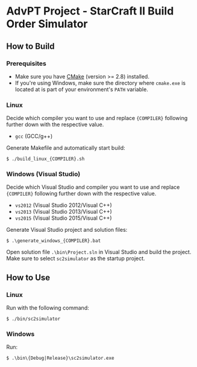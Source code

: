 # AdvPT Project - StarCraft II Build Order Simulator

## How to Build

### Prerequisites

* Make sure you have [CMake](https://cmake.org/) (version >= 2.8) installed.
* If you're using Windows, make sure the directory where `cmake.exe` is located at is part of your environment's `PATH` variable.

### Linux

Decide which compiler you want to use and replace  `{COMPILER}` following further down with the respective value.

* `gcc` (GCC/g++)

Generate Makefile and automatically start build:

```text
$ ./build_linux_{COMPILER}.sh
```

### Windows (Visual Studio)

Decide which Visual Studio and compiler you want to use and replace  `{COMPILER}` following further down with the respective value.

* `vs2012` (Visual Studio 2012/Visual C++)
* `vs2013` (Visual Studio 2013/Visual C++)
* `vs2015` (Visual Studio 2015/Visual C++)

Generate Visual Studio project and solution files:

```text
$ .\generate_windows_{COMPILER}.bat
```

Open solution file `.\bin\Project.sln` in Visual Studio and build the project. Make sure to select `sc2simulator` as the startup project.

## How to Use

### Linux

Run with the following command:

```text
$ ./bin/sc2simulator
```

### Windows

Run:

```text
$ .\bin\{Debug|Release}\sc2simulator.exe
```
